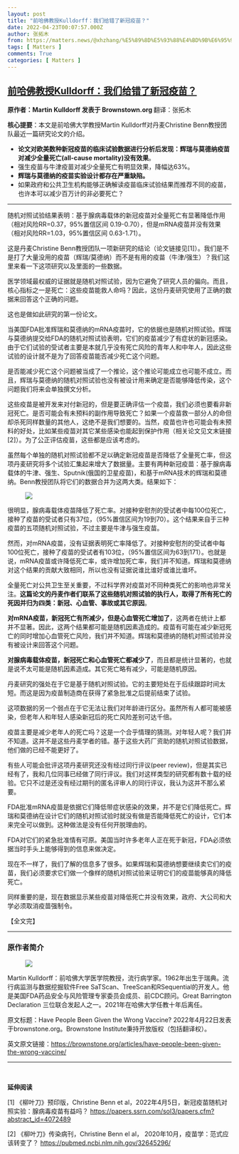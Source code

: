 ```yaml
---
layout: post
title: "前哈佛教授Kulldorff：我们给错了新冠疫苗？"
date: 2022-04-23T00:07:57.000Z
author: 张拓木
from: https://matters.news/@xhzhang/%E5%89%8D%E5%93%88%E4%BD%9B%E6%95%99%E6%8E%88kulldorff-%E6%88%91%E4%BB%AC%E7%BB%99%E9%94%99%E4%BA%86%E6%96%B0%E5%86%A0%E7%96%AB%E8%8B%97-bafyreibhwm6mvkmmov6pvysz6fnfvhycd3j7tl3oxbvdukfrcfijdl5xbe
tags: [ Matters ]
comments: True
categories: [ Matters ]
---
```

<!--1650672477000-->
[前哈佛教授Kulldorff：我们给错了新冠疫苗？](https://matters.news/@xhzhang/%E5%89%8D%E5%93%88%E4%BD%9B%E6%95%99%E6%8E%88kulldorff-%E6%88%91%E4%BB%AC%E7%BB%99%E9%94%99%E4%BA%86%E6%96%B0%E5%86%A0%E7%96%AB%E8%8B%97-bafyreibhwm6mvkmmov6pvysz6fnfvhycd3j7tl3oxbvdukfrcfijdl5xbe)
------

<div>
<p><strong>原作者：Martin Kulldorff 发表于 Brownstown.org </strong>翻译：张拓木</p><p><strong>核心提要</strong>：本文是前哈佛大学教授Martin Kulldorff对丹麦Christine Benn教授团队最近一篇研究论文的介绍。</p><ul><li><strong>论文对欧美数种新冠疫苗的临床试验数据进行分析后发现：辉瑞与莫德纳疫苗对减少全量死亡(all-cause mortality)没有效果</strong>。</li><li>强生疫苗与牛津疫苗对减少全量死亡有明显效果，降幅达63%。</li><li><strong>辉瑞与莫德纳的疫苗实验设计都存在严重缺陷。</strong></li><li>如果政府和公共卫生机构能够正确解读疫苗临床试验结果而推荐不同的疫苗，也许本可以减少百万计的非必要死亡？</li></ul><hr><p>随机对照试验结果表明：基于腺病毒载体的新冠疫苗对全量死亡有显著降低作用（相对风险RR=0.37，95%置信区间 0.19-0.70），但是mRNA疫苗并没有效果（相对风险RR=1.03，95%置信区间 0.63-1.71）。</p><p>这是丹麦Christine Benn教授团队一项新研究的结论（论文链接见[1]）。我们是不是打了大量没用的疫苗（辉瑞/莫德纳）而不是有用的疫苗（牛津/强生）？我们这里来看一下这项研究以及里面的一些数据。</p><p>医学领域最权威的证据就是随机对照试验，因为它避免了研究人员的偏向。而且，核心指标之一是死亡：这些疫苗能救人命吗？因此，这份丹麦研究使用了正确的数据来回答这个正确的问题。</p><p>这也是做如此研究的第一份论文。</p><p>当美国FDA批准辉瑞和莫德纳的mRNA疫苗时，它的依据也是随机对照试验。辉瑞与莫德纳提交给FDA的随机对照试验表明，它们的疫苗减少了有症状的新冠感染。由于它们试验的受试者主要是本就几乎没有死亡风险的青年人和中年人，因此这些试验的设计就不是为了回答疫苗能否减少死亡这个问题。</p><p>是否能减少死亡这个问题被当成了一个推论，这个推论可能成立也可能不成立。而且，辉瑞与莫德纳的随机对照试验也没有被设计用来确定是否能够降低传染，这个问题我们将来会单独撰文分析。</p><p>这些疫苗是被开发来对付新冠的，但是要正确评估一个疫苗，我们必须也要看非新冠死亡。是否可能会有未预料的副作用导致死亡？如果一个疫苗救一部分人的命但却杀死同样数量的其他人，这绝不是我们想要的。当然，疫苗也许也可能会有未预料的好处，比如某些疫苗对其它某些感染也能起到保护作用（相关论文见文末链接[2]）。为了公正评估疫苗，这些都是应该考虑的。</p><p>虽然每个单独的随机对照试验都不足以确定新冠疫苗是否降低了全量死亡率，但这项丹麦研究将多个试验汇集起来增大了数据量。主要有两种新冠疫苗：基于腺病毒载体的牛津、强生、Sputnik(俄国的卫星疫苗)，和基于mRNA技术的辉瑞和莫德纳。Benn教授团队将它们的数据合并为这两大类。结果如下：</p><figure class="image"><img src="https://assets.matters.news/embed/a4b6abbe-91ed-4530-b026-d26f51fd6703.png" data-asset-id="a4b6abbe-91ed-4530-b026-d26f51fd6703" referrerpolicy="no-referrer"><figcaption><span></span></figcaption></figure><p>很明显，腺病毒载体疫苗降低了死亡率。对接种安慰剂的受试者中每100位死亡，接种了疫苗的受试者只有37位，（95%置信区间为19到70）。这个结果来自于三种疫苗的五项随机对照试验，不过主要是牛津与强生疫苗。</p><p>然而，对mRNA疫苗，没有证据表明死亡率降低了。对接种安慰剂的受试者中每100位死亡，接种了疫苗的受试者有103位，（95%置信区间为63到171）。也就是说，mRNA疫苗或许降低死亡率，或许增加死亡率，我们并不知道。辉瑞和莫德纳对这个结果的贡献大致相同，所以也没有证据说谁比谁好或谁比谁坏。</p><p>全量死亡对公共卫生至关重要，不过科学界对疫苗对不同种类死亡的影响也非常关注。<strong>这篇论文的丹麦作者们联系了这些随机对照试验的执行人，取得了所有死亡的死因并归为四类：新冠、心血管、事故或其它原因</strong>。</p><p><strong>对mRNA疫苗，新冠死亡有所减少，但是心血管死亡增加了</strong>，这两者在统计上都并不显著。因此，这两个结果都可能是随机因素造成的。疫苗有可能在减少新冠死亡的同时增加心血管死亡风险，我们并不知道。辉瑞和莫德纳的随机对照试验并没有被设计来回答这个问题。</p><p><strong>对腺病毒载体疫苗，新冠死亡和心血管死亡都减少了</strong>，而且都是统计显著的，也就是说不太可能是随机因素造成。其它死亡略有减少，可能是随机原因。</p><p>丹麦研究的强处在于它是基于随机对照试验。它的主要短处在于后续跟踪时间太短。而这是因为疫苗制造商在获得了紧急批准之后提前结束了试验。</p><p>这项数据的另一个弱点在于它无法让我们对年龄进行区分。虽然所有人都可能被感染，但老年人和年轻人感染新冠后的死亡风险差别可达千倍。</p><p>疫苗主要是减少老年人的死亡吗？这是一个合乎情理的猜测。对年轻人呢？我们并不知道。这并不是这些丹麦学者的错。基于这些大药厂资助的随机对照试验数据，他们做的已经不能更好了。</p><p>有些人可能会批评这项丹麦研究还没有经过同行评议(peer review)，但是其实已经有了，我和几位同事已经做了同行评议。我们对这样类型的研究都有数十载的经验。它只不过是还没有经过期刊的匿名评审人的同行评议，我认为这并不那么紧要。</p><p>FDA批准mRNA疫苗是依据它们降低带症状感染的效果，并不是它们降低死亡。辉瑞和莫德纳在设计它们的随机对照试验时就没有做是否能降低死亡的设计，它们本来完全可以做到。这种做法是没有任何开脱理由的。</p><p>FDA对它们的紧急批准情有可原。美国当时许多老年人正在死于新冠，FDA必须依据当时手头上能够得到的信息来做决定。</p><p>现在不一样了，我们了解的信息多了很多。如果辉瑞和莫德纳想要继续卖它们的疫苗，我们必须要求它们做一个像样的随机对照试验来证明它们的疫苗能够真的降低死亡。</p><p>同样重要的是，现在数据显示某些疫苗对降低死亡并没有效果，政府、大公司和大学必须取消疫苗强制令。</p><p>【全文完】</p><hr><h3><strong>原作者简介</strong></h3><figure class="image"><img src="https://assets.matters.news/embed/4abb487f-a8cd-4b3c-816a-b82bde9e0f9d.jpeg" data-asset-id="4abb487f-a8cd-4b3c-816a-b82bde9e0f9d" referrerpolicy="no-referrer"><figcaption><span></span></figcaption></figure><p>Martin Kulldorff：前哈佛大学医学院教授，流行病学家。1962年出生于瑞典。流行病监测与数据挖掘软件Free SaTScan、TreeScan和RSequential的开发人。他是美国FDA药品安全与风险管理专家委员会成员、前CDC顾问。Great Barrington Declaration 三位联合发起人之一。2021年在哈佛大学任教十年后离任。</p><p>原文标题：Have People Been Given the Wrong Vaccine? 2022年4月22日发表于brownstone.org。Brownstone Institute秉持开放版权（包括翻译权）。</p><p>英文原文链接：<a href="https://brownstone.org/articles/have-people-been-given-the-wrong-vaccine/" rel="noopener noreferrer" target="_blank">https://brownstone.org/articles/have-people-been-given-the-wrong-vaccine/</a></p><hr><p><br></p><p><strong>延伸阅读</strong></p><p>[1] 《柳叶刀》预印版，Christine Benn et al，2022年4月5日，新冠疫苗随机对照实验：腺病毒疫苗有益吗？ <a href="https://papers.ssrn.com/sol3/papers.cfm?abstract_id=4072489" rel="noopener noreferrer" target="_blank">https://papers.ssrn.com/sol3/papers.cfm?abstract_id=4072489</a></p><p>[2] 《柳叶刀》传染病刊，Christine Benn el al， 2020年10月，疫苗学：范式应该转变了？ <a href="https://pubmed.ncbi.nlm.nih.gov/32645296/" rel="noopener noreferrer" target="_blank">https://pubmed.ncbi.nlm.nih.gov/32645296/</a></p>
</div>
